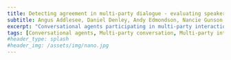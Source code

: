 ```yaml
---
title: Detecting agreement in multi-party dialogue - evaluating speaker diarisation versus a procedural baseline to enhance user engagement.
subtitle: Angus Addlesee, Daniel Denley, Andy Edmondson, Nancie Gunson, Daniel Hernandez Garcia, Alexandre Kha, Oliver Lemon, James Ndubuisi, Neil O'Reilly, Lia Perochaud, Raphaël Valeri, Miebaka Worika
excerpt: "Conversational agents participating in multi-party interactions face significant challenges in dialogue state track-ing, since the identity of the speaker adds significant contextual meaning. It is common to utilise diarisation models to identify the speaker. However, it is not clear if these are accurate enough to correctly identify specific conversational events such as agreement or disagreement during a real-time interaction. This study uses a cooperative quiz, where the conversational agent acts as quiz-show host, to determine whether diarisation or a frequency-and proximity-based method is more accurate at determining agreement, and whether this translates to feelings of engagement from the players. Experimental results show that our proposed method was more engaging to players, and was more accurate at detecting agreement, reaching an average accuracy of 0.44 compared to 0.28 for the diarised system."
tags: [Conversational agents, Multi-party conversation, Multi-party interactions, Diarisation, Detection of agreement, Natural Language Processing (NLP), Natural Language Understanding (NLU), Cooperative quiz, Social robots, Gamification, Engagement]
#header_type: splash
#header_img: /assets/img/nano.jpg
---
```


	
